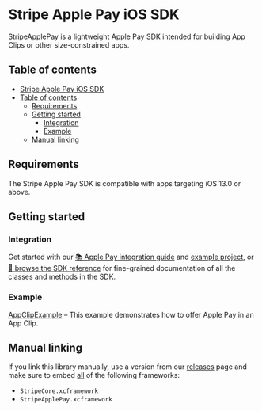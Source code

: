 # Stripe Apple Pay iOS SDK

StripeApplePay is a lightweight Apple Pay SDK intended for building App Clips or other size-constrained apps.

## Table of contents
<!-- NOTE: Use case-sensitive anchor links for docc compatibility -->
<!--ts-->
- [Stripe Apple Pay iOS SDK](#Stripe-Apple-Pay-iOS-SDK)
- [Table of contents](#Table-of-contents)
  - [Requirements](#Requirements)
  - [Getting started](#Getting-started)
    - [Integration](#Integration)
    - [Example](#Example)
  - [Manual linking](#Manual-linking)

<!--te-->

## Requirements

The Stripe Apple Pay SDK is compatible with apps targeting iOS 13.0 or above.

## Getting started

### Integration

Get started with our [📚 Apple Pay integration guide](https://stripe.com/docs/apple-pay?platform=ios) and [example project](../Example/AppClipExample), or [📘 browse the SDK reference](https://stripe.dev/stripe-ios/stripe-applepay/index.html) for fine-grained documentation of all the classes and methods in the SDK.

### Example

[AppClipExample](../Example/AppClipExample) – This example demonstrates how to offer Apple Pay in an App Clip.

## Manual linking

If you link this library manually, use a version from our [releases](https://github.com/stripe/stripe-ios/releases) page and make sure to embed <ins>all</ins> of the following frameworks:
- `StripeCore.xcframework`
- `StripeApplePay.xcframework`
